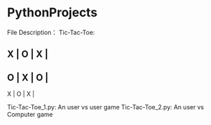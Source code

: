 # PythonProjects
File Description：
Tic-Tac-Toe:

 X  |  O  | X |
---------------
 O  |  X  | O |
---------------
 X  |  O  | X |

Tic-Tac-Toe_1.py:  An user vs user game
Tic-Tac-Toe_2.py:  An user vs Computer game 



